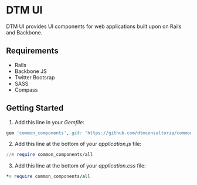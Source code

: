# DTM UI #

DTM UI provides UI components for web applications built upon on Rails and Backbone.

## Requirements ##

* Rails
* Backbone JS
* Twitter Bootsrap
* SASS
* Compass

## Getting Started ##

1. Add this line in your *Gemfile*:

```ruby
gem 'common_components', git: 'https://github.com/dtmconsultoria/common_components.git'
```

2. Add this line at the bottom of your *application.js* file:

```ruby
//= require common_components/all
```

3. Add this line at the bottom of your *application.css* file:

```ruby
*= require common_components/all
```
